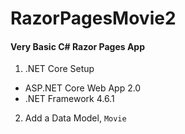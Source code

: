 # RazorPagesMovie2

#### Very Basic C# Razor Pages App

1. .NET Core Setup 
- ASP.NET Core Web App 2.0
- .NET Framework 4.6.1
2. Add a Data Model, `Movie`
